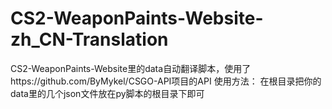 # CS2-WeaponPaints-Website-zh_CN-Translation
CS2-WeaponPaints-Website里的data自动翻译脚本，使用了https://github.com/ByMykel/CSGO-API项目的API
使用方法：
在根目录把你的data里的几个json文件放在py脚本的根目录下即可
